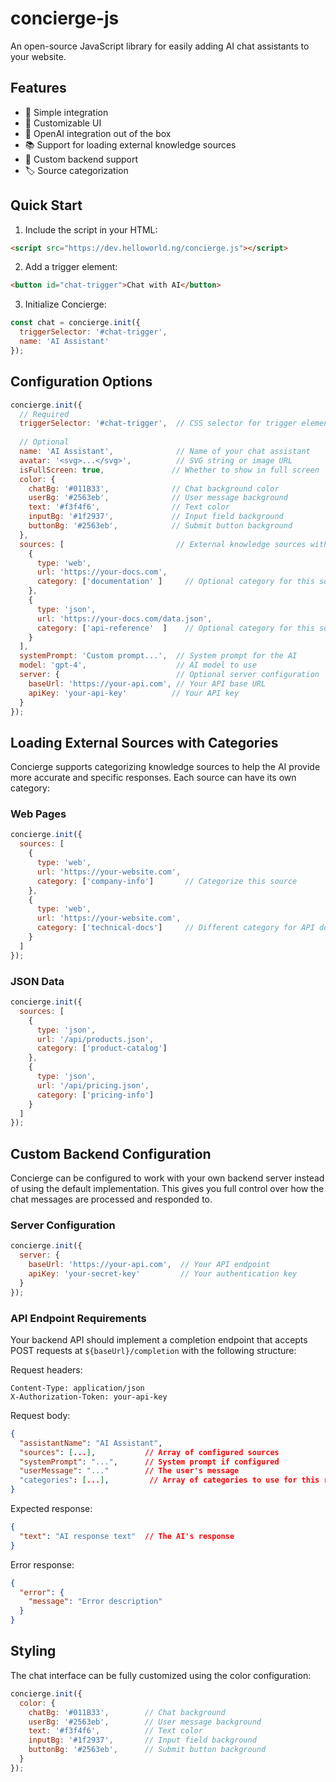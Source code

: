 # concierge-js

An open-source JavaScript library for easily adding AI chat assistants to your website.

## Features

- 🎯 Simple integration
- 🎨 Customizable UI
- 🤖 OpenAI integration out of the box
- 📚 Support for loading external knowledge sources
- 🔄 Custom backend support
- 🏷️ Source categorization

## Quick Start

1. Include the script in your HTML:

```html
<script src="https://dev.helloworld.ng/concierge.js"></script>
```

2. Add a trigger element:

```html
<button id="chat-trigger">Chat with AI</button>
```

3. Initialize Concierge:

```javascript
const chat = concierge.init({
  triggerSelector: '#chat-trigger',
  name: 'AI Assistant'
});
```

## Configuration Options

```javascript
concierge.init({
  // Required
  triggerSelector: '#chat-trigger',  // CSS selector for trigger element
  
  // Optional
  name: 'AI Assistant',              // Name of your chat assistant
  avatar: '<svg>...</svg>',          // SVG string or image URL
  isFullScreen: true,               // Whether to show in full screen
  color: {
    chatBg: '#011B33',              // Chat background color
    userBg: '#2563eb',              // User message background
    text: '#f3f4f6',                // Text color
    inputBg: '#1f2937',             // Input field background
    buttonBg: '#2563eb',            // Submit button background
  },
  sources: [                         // External knowledge sources with categories
    {
      type: 'web',
      url: 'https://your-docs.com',
      category: ['documentation' ]     // Optional category for this source
    },
    {
      type: 'json',
      url: 'https://your-docs.com/data.json',
      category: ['api-reference'  ]    // Optional category for this source
    }
  ],
  systemPrompt: 'Custom prompt...',  // System prompt for the AI
  model: 'gpt-4',                    // AI model to use
  server: {                          // Optional server configuration
    baseUrl: 'https://your-api.com', // Your API base URL
    apiKey: 'your-api-key'          // Your API key
  }
});
```

## Loading External Sources with Categories

Concierge supports categorizing knowledge sources to help the AI provide more accurate and specific responses. Each source can have its own category:

### Web Pages

```javascript
concierge.init({
  sources: [
    {
      type: 'web',
      url: 'https://your-website.com',
      category: ['company-info']       // Categorize this source
    },
    {
      type: 'web',
      url: 'https://your-website.com',
      category: ['technical-docs']     // Different category for API docs
    }
  ]
});
```

### JSON Data

```javascript
concierge.init({
  sources: [
    {
      type: 'json',
      url: '/api/products.json',
      category: ['product-catalog']
    },
    {
      type: 'json',
      url: '/api/pricing.json',
      category: ['pricing-info']
    }
  ]
});
```

## Custom Backend Configuration

Concierge can be configured to work with your own backend server instead of using the default implementation. This gives you full control over how the chat messages are processed and responded to.

### Server Configuration

```javascript
concierge.init({
  server: {
    baseUrl: 'https://your-api.com',  // Your API endpoint
    apiKey: 'your-secret-key'         // Your authentication key
  }
});
```

### API Endpoint Requirements

Your backend API should implement a completion endpoint that accepts POST requests at `${baseUrl}/completion` with the following structure:

Request headers:
```
Content-Type: application/json
X-Authorization-Token: your-api-key
```

Request body:
```json
{
  "assistantName": "AI Assistant",
  "sources": [...],           // Array of configured sources
  "systemPrompt": "...",      // System prompt if configured
  "userMessage": "..."        // The user's message
  "categories": [...],         // Array of categories to use for this request
}
```

Expected response:
```json
{
  "text": "AI response text"  // The AI's response
}
```

Error response:
```json
{
  "error": {
    "message": "Error description"
  }
}
```

## Styling

The chat interface can be fully customized using the color configuration:

```javascript
concierge.init({
  color: {
    chatBg: '#011B33',        // Chat background
    userBg: '#2563eb',        // User message background
    text: '#f3f4f6',          // Text color
    inputBg: '#1f2937',       // Input field background
    buttonBg: '#2563eb',      // Submit button background
  }
});
```
